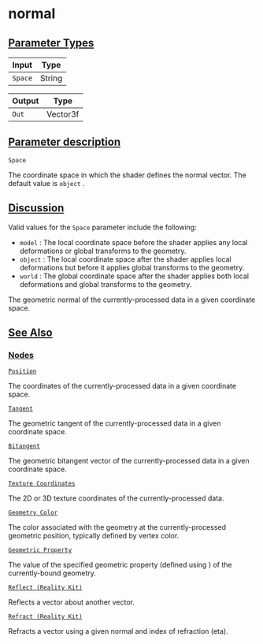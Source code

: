 # normal


[Parameter Types](/documentation/shadergraph/geometric/normal#Parameter-Types)
------------------------------------------------------------------------------

| Input | Type |
| --- | --- |
| `Space` | String |

| Output | Type |
| --- | --- |
| `Out` | Vector3f |

[Parameter description](/documentation/shadergraph/geometric/normal#Parameter-description)
------------------------------------------------------------------------------------------

`Space` 

 The coordinate space in which the shader defines the normal vector. The default value is
 `object` 
 .
 

[Discussion](/documentation/shadergraph/geometric/normal#Discussion)
--------------------------------------------------------------------

 Valid values for the
 `Space` 
 parameter include the following:
 

* `model` 
 : The local coordinate space before the shader applies any local deformations or global transforms to the geometry.
* `object` 
 : The local coordinate space after the shader applies local deformations but before it applies global transforms to the geometry.
* `world` 
 : The global coordinate space after the shader applies both local deformations and global transforms to the geometry.

 The geometric normal of the currently-processed data in a given coordinate space.

[See Also](/documentation/shadergraph/geometric/normal#see-also)
----------------------------------------------------------------

### [Nodes](/documentation/shadergraph/geometric/normal#nodes)

[`Position`](/documentation/shadergraph/geometric/position)

 The coordinates of the currently-processed data in a given coordinate space.
 

[`Tangent`](/documentation/shadergraph/geometric/tangent)

 The geometric tangent of the currently-processed data in a given coordinate space.
 

[`Bitangent`](/documentation/shadergraph/geometric/bitangent)

 The geometric bitangent vector of the currently-processed data in a given coordinate space.
 

[`Texture Coordinates`](/documentation/shadergraph/geometric/texture-coordinates)

 The 2D or 3D texture coordinates of the currently-processed data.
 

[`Geometry Color`](/documentation/shadergraph/geometric/geometry-color)

 The color associated with the geometry at the currently-processed geometric position, typically defined by vertex color.
 

[`Geometric Property`](/documentation/shadergraph/geometric/geometric-property)

 The value of the specified geometric property (defined using ) of the currently-bound geometry.
 

[`Reflect (Reality
  Kit)`](/documentation/shadergraph/geometric/reflect-(realitykit))

 Reflects a vector about another vector.
 

[`Refract (Reality
  Kit)`](/documentation/shadergraph/geometric/refract-(realitykit))

 Refracts a vector using a given normal and index of refraction (eta).
 

